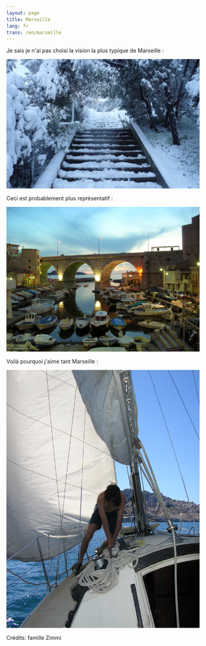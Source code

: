 ```yaml
---
layout: page
title: Marseille
lang: fr
trans: /en/marseille
---
```


Je sais je n'ai pas choisi la vision la plus typique de Marseille :

![Marseille sous la neige](/images/marseille-neige.jpg)

Ceci est probablement plus représentatif :

![Le vallon des Auffes](/images/vallon-des-auffes.jpg)

Voilà pourquoi j'aime tant Marseille :

![Bateau à voile](/images/voile.jpg)

Crédits: famille Zimmi